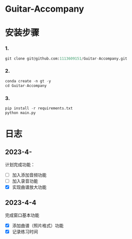 # Guitar-Accompany

# 安装步骤

### 1.

```python
git clone git@github.com:1113609151/Guitar-Accompany.git
```

### 2.

```python
conda create -n gt -y
cd Guitar-Accompany
```

### 3.

```python
pip install -r requirements.txt
python main.py
```

# 日志

## 2023-4-

计划完成功能：

- [ ]  加入添加音频功能
- [ ]  加入录音功能
- [x]  实现曲谱放大功能

## 2023-4-4

完成窗口基本功能

- [x]  添加曲谱（照片格式）功能
- [x]  记录练习时间